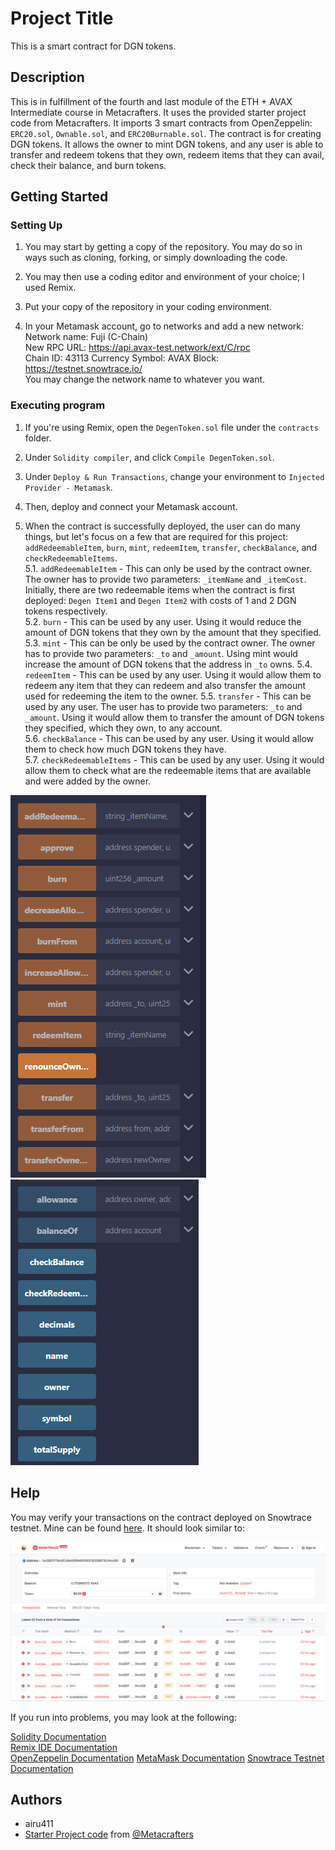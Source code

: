 # Project Title

This is a smart contract for DGN tokens.

## Description

This is in fulfillment of the fourth and last module of the ETH + AVAX Intermediate course in Metacrafters. It uses the provided starter project code from Metacrafters. It imports 3 smart contracts from OpenZeppelin: `ERC20.sol`, `Ownable.sol`, and `ERC20Burnable.sol`. The contract is for creating DGN tokens. It allows the owner to mint DGN tokens, and any user is able to transfer and redeem tokens that they own, redeem items that they can avail, check their balance, and burn tokens.  

## Getting Started

### Setting Up

1. You may start by getting a copy of the repository. You may do so in ways such as cloning, forking, or simply downloading the code.  

2. You may then use a coding editor and environment of your choice; I used Remix.  

3. Put your copy of the repository in your coding environment.

4. In your Metamask account, go to networks and add a new network:  
  Network name: Fuji (C-Chain)  
  New RPC URL: https://api.avax-test.network/ext/C/rpc  
  Chain ID: 43113
  Currency Symbol: AVAX
  Block: https://testnet.snowtrace.io/  
You may change the network name to whatever you want.  

### Executing program

1. If you're using Remix, open the `DegenToken.sol` file under the `contracts` folder.  

2. Under `Solidity compiler`, and click `Compile DegenToken.sol`.  

3. Under `Deploy & Run Transactions`, change your environment to `Injected Provider - Metamask`.

4. Then, deploy and connect your Metamask account.  

5. When the contract is successfully deployed, the user can do many things, but let's focus on a few that are required for this project: `addRedeemableItem`, `burn`, `mint`, `redeemItem`, `transfer`, `checkBalance`, and `checkRedeemableItems`.  
  5.1. `addRedeemableItem` - This can only be used by the contract owner. The owner has to provide two parameters: `_itemName` and `_itemCost`. Initially, there are two redeemable items when the contract is first deployed: `Degen Item1` and `Degen Item2` with costs of 1 and 2 DGN tokens respectively.  
  5.2. `burn` - This can be used by any user. Using it would reduce the amount of DGN tokens that they own by the amount that they specified.
  5.3. `mint` - This can be only be used by the contract owner. The owner has to provide two parameters: `_to` and `_amount`. Using mint would increase the amount of DGN tokens that the address in `_to` owns.
  5.4. `redeemItem` - This can be used by any user. Using it would allow them to redeem any item that they can redeem and also transfer the amount used for redeeming the item to the owner.
  5.5. `transfer` - This can be used by any user. The user has to provide two parameters: `_to` and `_amount`. Using it would allow them to transfer the amount of DGN tokens they specified, which they own, to any account.  
  5.6. `checkBalance` - This can be used by any user. Using it would allow them to check how much DGN tokens they have.  
  5.7. `checkRedeemableItems` - This can be used by any user. Using it would allow them to check what are the redeemable items that are available and were added by the owner.

![Figure 1](public\fig1.png)  
![Figure 2](public\fig2.png)  

## Help

You may verify your transactions on the contract deployed on Snowtrace testnet. Mine can be found [here](https://testnet.snowtrace.io/address/0x22D7F78a3f12Ae00564953fCF0C228E76134cAf6). It should look similar to:  

![Figure 3](public\fig3.png)  

If you run into problems, you may look at the following:

[Solidity Documentation](https://docs.soliditylang.org/en/v0.8.9/)  
[Remix IDE Documentation](https://remix-ide.readthedocs.io/en/latest/)  
[OpenZeppelin Documentation](https://docs.openzeppelin.com/)
[MetaMask Documentation](https://docs.metamask.io/)
[Snowtrace Testnet Documentation](https://testnet.snowtrace.io/documentation)

## Authors

- airu411
- [Starter Project code](https://github.com/Metacrafters/DegenToken) from [@Metacrafters](https://x.com/metacraftersio)
